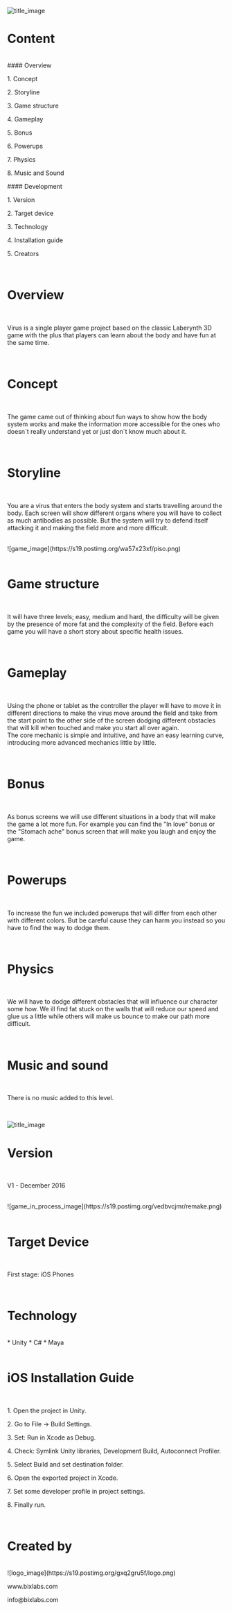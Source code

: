
![title_image](https://s19.postimg.org/e8iv7mzc3/gdd.png)
<br>

# Content

<br>
####  Overview
<p>1. Concept</p>
<p>2. Storyline</p>
<p>3. Game structure</p>
<p>4. Gameplay</p>
<p>5. Bonus</p>
<p>6. Powerups</p>
<p>7. Physics</p>
<p>8. Music and Sound</p>
#### Development 
<p>1. Version</p>
<p>2. Target device</p>
<p>3. Technology</p>
<p>4. Installation guide</p>
<p>5. Creators</p>
<br> 

# Overview

<br>
<p>Virus is a single player game project based on the classic Laberynth 3D game with the plus that players can learn about the body and have fun at the same time. </p>
<br>

# Concept

<br>
<p>The game came out of thinking about fun ways to show how the body system works and make the information more accessible for the ones who doesn´t really understand yet or just don´t know much about it. </p>
<br>

# Storyline

<br>
<p>You are a virus that enters the body system and starts travelling around the body. Each screen will show different organs where you will have to collect as much antibodies as possible. But the system will try to defend itself attacking it and making the field more and more difficult.  </p>
<br>
![game_image](https://s19.postimg.org/wa57x23xf/piso.png)
<br><br>

# Game structure

<br>
<p>It will have three levels; easy, medium and hard, the difficulty will be given by the presence of more fat and the complexity of the field. Before each game you will have a short story about specific health issues.</p>
<br>

# Gameplay

<br>
<p>Using the phone or tablet as the controller the player will have to move it in different directions to make the virus move around the field and take from the start point to the other side of the screen dodging different obstacles that will kill when touched and make you start all over again.<br>The core mechanic is simple and intuitive, and have an easy learning curve, introducing more advanced mechanics little by little. </p>
<br>

# Bonus

<br>
<p>As bonus screens we will use different situations in a body that will make the game a lot more fun. For example you can find the "In love" bonus or the "Stomach ache" bonus screen that will make you laugh and enjoy the game.</p>
<br>

# Powerups

<br>
<p>To increase the fun we included powerups that will differ from each other with different colors. But be careful cause they can harm you instead so you have to find the way to dodge them.</p>
<br>

# Physics

<br>
<p>We will have to dodge different obstacles that will influence our character some how. We ill find fat stuck on the walls that will reduce our speed and glue us a little while others will make us bounce to make our path more difficult. </p>
<br>

# Music and sound

<br>
<p>There is no music added to this level.</p>
<br>

![title_image](https://s19.postimg.org/yqgolrhpf/dev.png)
<br>

# Version

<br>
<p>V1 - December 2016</p>
<br>
![game_in_process_image](https://s19.postimg.org/vedbvcjmr/remake.png)
<br><br>

# Target Device

<br>
<p>First stage: iOS Phones</p>
<br>

# Technology

<br>
* Unity
* C#
* Maya
<br> <br> 

# iOS Installation Guide

<br>
<p>1. Open the project in Unity.</p>
<p>2. Go to File -> Build Settings.</p>
<p>3. Set: Run in Xcode as Debug.</p>
<p>4. Check: Symlink Unity libraries, Development Build, Autoconnect Profiler.</p>
<p>5. Select Build and set destination folder.</p>
<p>6. Open the exported project in Xcode.</p>
<p>7. Set some developer profile in project settings.</p>
<p>8. Finally run.</p>
<br> 

# Created by 

<br>
![logo_image](https://s19.postimg.org/gxq2gru5f/logo.png)
<br>
<p>www.bixlabs.com</p>
<p>info@bixlabs.com</p>
